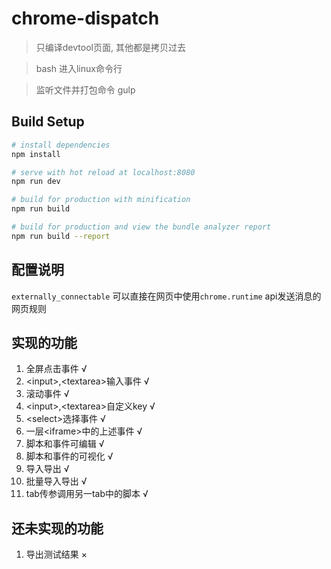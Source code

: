 # chrome-dispatch

> 只编译devtool页面, 其他都是拷贝过去

> bash 进入linux命令行

> 监听文件并打包命令 gulp

## Build Setup

``` bash
# install dependencies
npm install

# serve with hot reload at localhost:8080
npm run dev

# build for production with minification
npm run build

# build for production and view the bundle analyzer report
npm run build --report
```
## 配置说明
`externally_connectable` 可以直接在网页中使用`chrome.runtime` api发送消息的网页规则


## 实现的功能
1. 全屏点击事件 √
1. \<input\>,\<textarea\>输入事件 √
1. 滚动事件 √
1. \<input\>,\<textarea\>自定义key √
1. \<select\>选择事件 √
1. 一层\<iframe\>中的上述事件 √
1. 脚本和事件可编辑 √
1. 脚本和事件的可视化 √
1. 导入导出 √
1. 批量导入导出 √
1. tab传参调用另一tab中的脚本 √


## 还未实现的功能
1. 导出测试结果 ×

